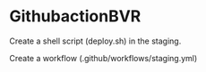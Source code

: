 # GithubactionBVR

Create a shell script (deploy.sh) in the staging.

Create a workflow (.github/workflows/staging.yml)
